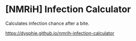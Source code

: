 # [NMRiH] Infection Calculator

Calculates infection chance after a bite.

https://dysphie.github.io/nmrih-infection-calculator
